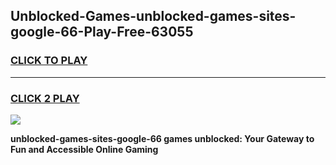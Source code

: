 
## Unblocked-Games-unblocked-games-sites-google-66-Play-Free-63055
<h3>
<a href="https://premium76.site?title=unblocked-games-sites-google-66&ref=23A">CLICK TO PLAY</a></h3>
<hr>

<h3>
<a href="https://premium76.site?title=unblocked-games-sites-google-66&ref=23A">CLICK 2 PLAY</a>
  
</h3>

<a href="https://premium76.site?title=unblocked-games-sites-google-66&ref=23A"><img src="https://clearcache.store/games.png"></a>


**unblocked-games-sites-google-66 games unblocked: Your Gateway to Fun and Accessible Online Gaming**
